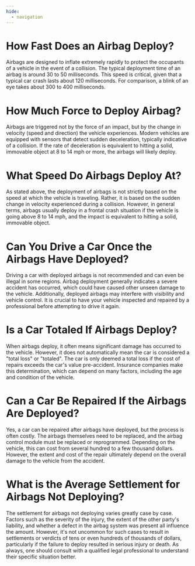 ```yaml
---
hide:
  - navigation
---
```


# How Fast Does an Airbag Deploy?

Airbags are designed to inflate extremely rapidly to protect the occupants of a vehicle in the event of a collision. The typical deployment time of an airbag is around 30 to 50 milliseconds. This speed is critical, given that a typical car crash lasts about 120 milliseconds. For comparison, a blink of an eye takes about 300 to 400 milliseconds.

# How Much Force to Deploy Airbag?

Airbags are triggered not by the force of an impact, but by the change in velocity (speed and direction) the vehicle experiences. Modern vehicles are equipped with sensors that detect sudden deceleration, typically indicative of a collision. If the rate of deceleration is equivalent to hitting a solid, immovable object at 8 to 14 mph or more, the airbags will likely deploy.

# What Speed Do Airbags Deploy At?

As stated above, the deployment of airbags is not strictly based on the speed at which the vehicle is traveling. Rather, it is based on the sudden change in velocity experienced during a collision. However, in general terms, airbags usually deploy in a frontal crash situation if the vehicle is going above 8 to 14 mph, and the impact is equivalent to hitting a solid, immovable object.

# Can You Drive a Car Once the Airbags Have Deployed?

Driving a car with deployed airbags is not recommended and can even be illegal in some regions. Airbag deployment generally indicates a severe accident has occurred, which could have caused other unseen damage to the vehicle. Additionally, deployed airbags may interfere with visibility and vehicle control. It is crucial to have your vehicle inspected and repaired by a professional before attempting to drive it again.

# Is a Car Totaled If Airbags Deploy?

When airbags deploy, it often means significant damage has occurred to the vehicle. However, it does not automatically mean the car is considered a "total loss" or "totaled". The car is only deemed a total loss if the cost of repairs exceeds the car's value pre-accident. Insurance companies make this determination, which can depend on many factors, including the age and condition of the vehicle.

# Can a Car Be Repaired If the Airbags Are Deployed?

Yes, a car can be repaired after airbags have deployed, but the process is often costly. The airbags themselves need to be replaced, and the airbag control module must be replaced or reprogrammed. Depending on the vehicle, this can cost from several hundred to a few thousand dollars. However, the extent and cost of the repair ultimately depend on the overall damage to the vehicle from the accident.

# What is the Average Settlement for Airbags Not Deploying?

The settlement for airbags not deploying varies greatly case by case. Factors such as the severity of the injury, the extent of the other party's liability, and whether a defect in the airbag system was present all influence the amount. However, it's not uncommon for such cases to result in settlements or verdicts of tens or even hundreds of thousands of dollars, particularly if the failure to deploy resulted in serious injury or death. As always, one should consult with a qualified legal professional to understand their specific situation better.








